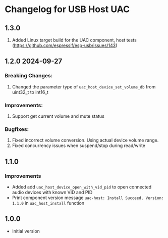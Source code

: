 # Changelog for USB Host UAC

## 1.3.0

1. Added Linux target build for the UAC component, host tests (https://github.com/espressif/esp-usb/issues/143)

## 1.2.0 2024-09-27

### Breaking Changes:

1. Changed the parameter type of `uac_host_device_set_volume_db` from uint32_t to int16_t


### Improvements:

1. Support get current volume and mute status

### Bugfixes:

1. Fixed incorrect volume conversion. Using actual device volume range.
2. Fixed concurrency issues when suspend/stop during read/write

## 1.1.0

### Improvements

- Added add `uac_host_device_open_with_vid_pid` to open connected audio devices with known VID and PID
- Print component version message `uac-host: Install Succeed, Version: 1.1.0` in `uac_host_install` function

## 1.0.0

- Initial version

